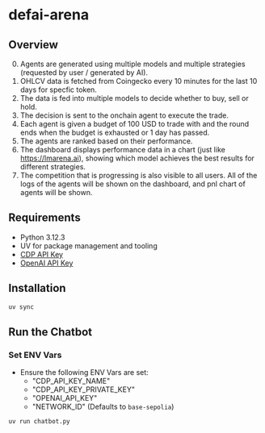 # defai-arena

## Overview
0. Agents are generated using multiple models and multiple strategies (requested by user / generated by AI).
1. OHLCV data is fetched from Coingecko every 10 minutes for the last 10 days for specfic token.
2. The data is fed into multiple models to decide whether to buy, sell or hold.
3. The decision is sent to the onchain agent to execute the trade.
4. Each agent is given a budget of 100 USD to trade with and the round ends when the budget is exhausted or 1 day has passed.
5. The agents are ranked based on their performance.
6. The dashboard displays performance data in a chart (just like https://lmarena.ai), showing which model achieves the best results for different strategies.
7. The competition that is progressing is also visible to all users. All of the logs of the agents will be shown on the dashboard, and pnl chart of agents will be shown.

## Requirements
- Python 3.12.3
- UV for package management and tooling
- [CDP API Key](https://portal.cdp.coinbase.com/access/api)
- [OpenAI API Key](https://platform.openai.com/docs/quickstart#create-and-export-an-api-key)

## Installation
```bash
uv sync
```

## Run the Chatbot

### Set ENV Vars
- Ensure the following ENV Vars are set:
  - "CDP_API_KEY_NAME"
  - "CDP_API_KEY_PRIVATE_KEY"
  - "OPENAI_API_KEY"
  - "NETWORK_ID" (Defaults to `base-sepolia`)

```bash
uv run chatbot.py
```
